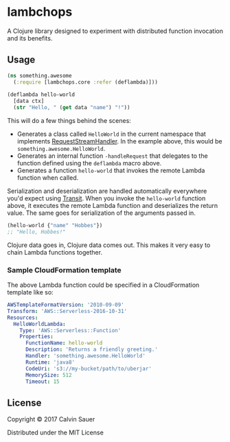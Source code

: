 # lambchops

A Clojure library designed to experiment with distributed function invocation
and its benefits.

## Usage

```Clojure
(ns something.awesome
  (:require [lambchops.core :refer (deflambda)]))
  
(deflambda hello-world
  [data ctx]
  (str "Hello, " (get data "name") "!"))
```

This will do a few things behind the scenes:

- Generates a class called `HelloWorld` in the current namespace that implements
  [RequestStreamHandler](http://docs.aws.amazon.com/lambda/latest/dg/java-handler-using-predefined-interfaces.html).
  In the example above, this would be `something.awesome.HelloWorld`.
- Generates an internal function `-handleRequest` that delegates to the function
  defined using the `deflambda` macro above.
- Generates a function `hello-world` that invokes the remote Lambda function
  when called.
  
Serialization and deserialization are handled automatically everywhere you'd
expect using [Transit](https://github.com/cognitect/transit-clj). When you
invoke the `hello-world` function above, it executes the remote Lambda function
and deserializes the return value. The same goes for serialization of the
arguments passed in.

```Clojure
(hello-world {"name" "Hobbes"})
;; "Hello, Hobbes!"
```

Clojure data goes in, Clojure data comes out. This makes it very easy to chain
Lambda functions together.

### Sample CloudFormation template

The above Lambda function could be specified in a CloudFormation template like so:

```YAML
AWSTemplateFormatVersion: '2010-09-09'
Transform: 'AWS::Serverless-2016-10-31'
Resources:
  HelloWorldLambda:
    Type: 'AWS::Serverless::Function'
    Properties:
      FunctionName: hello-world
      Description: 'Returns a friendly greeting.'
      Handler: 'something.awesome.HelloWorld'
      Runtime: 'java8'
      CodeUri: 's3://my-bucket/path/to/uberjar'
      MemorySize: 512
      Timeout: 15
```

## License

Copyright © 2017 Calvin Sauer

Distributed under the MIT License
